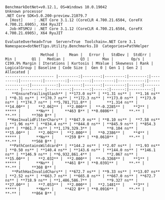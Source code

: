 
    BenchmarkDotNet=v0.12.1, OS=Windows 10.0.19042
    Unknown processor
    .NET Core SDK=5.0.200-preview.21079.7
      [Host]     : .NET Core 3.1.12 (CoreCLR 4.700.21.6504, CoreFX 4.700.21.6905), X64 RyuJIT
      Job-HTSMCU : .NET Core 3.1.12 (CoreCLR 4.700.21.6504, CoreFX 4.700.21.6905), X64 RyuJIT

    EvaluateOverhead=True  Server=True  Toolchain=.NET Core 3.1  
    Namespace=dotNetTips.Utility.Benchmarks.IO  Categories=PathHelper  

                    Method |     Mean |   Error |   StdDev |  StdErr |      Min |       Q1 |   Median |       Q3 |      Max |        Op/s | CI99.9% Margin | Iterations | Kurtosis | MValue | Skewness | Rank | LogicalGroup | Baseline | Code Size |  Gen 0 | Gen 1 | Gen 2 | Allocated |
    ---------------------- |---------:|--------:|---------:|--------:|---------:|---------:|---------:|---------:|---------:|------------:|---------------:|-----------:|---------:|-------:|---------:|-----:|------------- |--------- |----------:|-------:|------:|------:|----------:|
       **EnsureTrailingSlash** | **173.0 ns** | **1.31 ns** |  **1.16 ns** | **0.31 ns** | **170.7 ns** | **172.3 ns** | **173.0 ns** | **173.9 ns** | **174.7 ns** | **5,781,711.8** |       **1.314 ns** |      **14.00** |    **2.062** |  **2.000** |  **-0.2285** |    **2** |            ***** |       **No** |     **463 B** | **0.0806** |     **-** |     **-** |     **760 B** |
     **HasInvalidFilterChars** | **847.9 ns** | **8.10 ns** |  **7.58 ns** | **1.96 ns** | **834.4 ns** | **844.0 ns** | **845.9 ns** | **854.3 ns** | **861.7 ns** | **1,179,329.3** |       **8.104 ns** |      **15.00** |    **2.002** |  **2.000** |   **0.2386** |    **4** |            ***** |       **No** |     **259 B** | **0.0610** |     **-** |     **-** |     **568 B** |
      **PathContainsWildcard** | **144.2 ns** | **2.07 ns** |  **1.93 ns** | **0.50 ns** | **140.4 ns** | **143.6 ns** | **144.0 ns** | **146.1 ns** | **146.9 ns** | **6,932,861.4** |       **2.067 ns** |      **15.00** |    **2.032** |  **2.000** |  **-0.3268** |    **1** |            ***** |       **No** |     **461 B** | **0.0391** |     **-** |     **-** |     **368 B** |
       **PathHasInvalidChars** | **672.7 ns** | **9.33 ns** | **13.07 ns** | **2.52 ns** | **663.7 ns** | **665.8 ns** | **667.0 ns** | **672.7 ns** | **718.9 ns** | **1,486,586.7** |       **9.327 ns** |      **27.00** |    **7.053** |  **2.000** |   **2.1481** |    **3** |            ***** |       **No** |     **422 B** | **0.0916** |     **-** |     **-** |     **864 B** |
